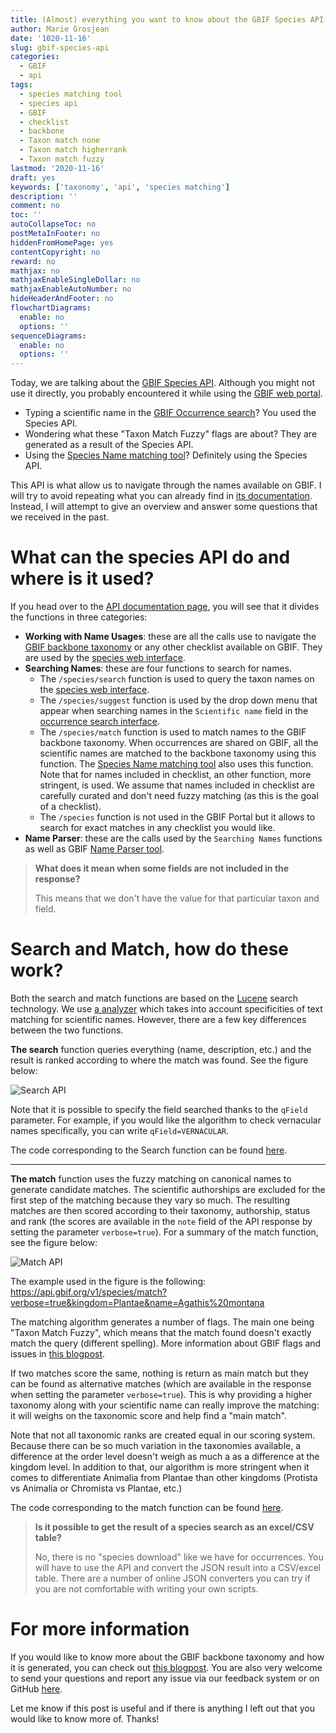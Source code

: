 ```yaml
---
title: (Almost) everything you want to know about the GBIF Species API
author: Marie Grosjean
date: '1020-11-16'
slug: gbif-species-api
categories:
  - GBIF
  - api
tags:
  - species matching tool
  - species api
  - GBIF
  - checklist
  - backbone
  - Taxon match none
  - Taxon match higherrank
  - Taxon match fuzzy
lastmod: '2020-11-16'
draft: yes
keywords: ['taxonomy', 'api', 'species matching']
description: ''
comment: no
toc: ''
autoCollapseToc: no
postMetaInFooter: no
hiddenFromHomePage: yes
contentCopyright: no
reward: no
mathjax: no
mathjaxEnableSingleDollar: no
mathjaxEnableAutoNumber: no
hideHeaderAndFooter: no
flowchartDiagrams:
  enable: no
  options: ''
sequenceDiagrams:
  enable: no
  options: ''
---
```


Today, we are talking about the [GBIF Species API](https://www.gbif.org/developer/species). Although you might not use it directly, you probably encountered it while using the [GBIF web portal](https://www.gbif.org/).

* Typing a scientific name in the [GBIF Occurrence search](https://www.gbif.org/occurrence/search?occurrence_status=present&q=)? You used the Species API.
* Wondering what these "Taxon Match Fuzzy" flags are about? They are generated as a result of the Species API.
* Using the [Species Name matching tool](https://www.gbif.org/tools/species-lookup)? Definitely using the Species API.

This API is what allow us to navigate through the names available on GBIF. I will try to avoid repeating what you can already find in [its documentation](https://www.gbif.org/developer/species). Instead, I will attempt to give an overview and answer some questions that we received in the past.

# What can the species API do and where is it used?

If you head over to the [API documentation page](https://www.gbif.org/developer/species), you will see that it divides the functions in three categories:
* **Working with Name Usages**: these are all the calls use to navigate the [GBIF backbone taxonomy](https://www.gbif.org/dataset/d7dddbf4-2cf0-4f39-9b2a-bb099caae36c) or any other checklist available on GBIF. They are used by the [species web interface](https://www.gbif.org/species/search).
* **Searching Names**: these are four functions to search for names.
  * The `/species/search` function is used to query the taxon names on the [species web interface](https://www.gbif.org/species/search).
  * The `/species/suggest` function is used by the drop down menu that appear when searching names in the `Scientific name` field in the [occurrence search interface](https://www.gbif.org/occurrence/search?occurrence_status=present&q=).
  * The `/species/match` function is used to match names to the GBIF backbone taxonomy. When occurrences are shared on GBIF, all the scientific names are matched to the backbone taxonomy using this function. The [Species Name matching tool](https://www.gbif.org/tools/species-lookup) also uses this function. Note that for names included in checklist, an other function, more stringent, is used. We assume that names included in checklist are carefully curated and don't need fuzzy matching (as this is the goal of a checklist).
  * The `/species` function is not used in the GBIF Portal but it allows to search for exact matches in any checklist you would like.
* **Name Parser**: these are the calls used by the `Searching Names` functions as well as GBIF [Name Parser tool](https://www.gbif.org/tools/name-parser).

> **What does it mean when some fields are not included in the response?**
>
> This means that we don't have the value for that particular taxon and field.

# Search and Match, how do these work?

Both the search and match functions are based on the [Lucene](https://lucene.apache.org) search technology. We use [a analyzer](gbif/checklistbank/utils/SciNameNormalizer.java#L36) which takes into account specificities of text matching for scientific names. However, there are a few key differences between the two functions.

**The search** function queries everything (name, description, etc.) and the result is ranked according to where the match was found. See the figure below:

![Search API](https://github.com/gbif/data-blog/blob/master/content/post/2020-11-16-species-api/search_api.001.png)

Note that it is possible to specify the field searched thanks to the `qField` parameter. For example, if you would like the algorithm to check vernacular names specifically, you can write `qField=VERNACULAR`.

The code corresponding to the Search function can be found [here](https://github.com/gbif/checklistbank/blob/master/checklistbank-solr/src/main/java/org/gbif/checklistbank/index/service/SolrQueryBuilder.java#L52).

---

**The match** function uses the fuzzy matching on canonical names to generate candidate matches. The scientific authorships are excluded for the first step of the matching because they vary so much. The resulting matches are then scored according to their taxonomy, authorship, status and rank (the scores are available in the `note` field of the API response by setting the parameter `verbose=true`). 
For a summary of the match function, see the figure below:


![Match API](https://github.com/gbif/data-blog/blob/master/content/post/2020-11-16-species-api/match_API.001.png)

The example used in the figure is the following: https://api.gbif.org/v1/species/match?verbose=true&kingdom=Plantae&name=Agathis%20montana

The matching algorithm generates a number of flags. The main one being "Taxon Match Fuzzy", which means that the match found doesn't exactly match the query (different spelling). More information about GBIF flags and issues in [this blogpost](https://data-blog.gbif.org/post/issues-and-flags/).

If two matches score the same, nothing is return as main match but they can be found as alternative matches (which are available in the response when setting the parameter `verbose=true`). This is why providing a higher taxonomy along with your scientific name can really improve the matching: it will weighs on the taxonomic score and help find a "main match".

Note that not all taxonomic ranks are created equal in our scoring system. Because there can be so much variation in the taxonomies available, a difference at the order level doesn't weigh as much a as a difference at the kingdom level. In addition to that, our algorithm is more stringent when it comes to differentiate Animalia from Plantae than other kingdoms (Protista vs Animalia or Chromista vs Plantae, etc.)

The code corresponding to the match function can be found [here](https://github.com/gbif/checklistbank/blob/master/checklistbank-nub/src/main/java/org/gbif/nub/lookup/fuzzy/NubMatchingServiceImpl.java).

> **Is it possible to get the result of a species search as an excel/CSV table?**
>
> No, there is no "species download" like we have for occurrences. You will have to use the API and convert the JSON result into a CSV/excel table. There are a number of online JSON converters you can try if you are not comfortable with writing your own scripts.

# For more information

If you would like to know more about the GBIF backbone taxonomy and how it is generated, you can check out [this blogpost](https://data-blog.gbif.org/post/gbif-backbone-taxonomy/).
You are also very welcome to send your questions and report any issue via our feedback system or on GitHub [here](https://github.com/gbif/portal-feedback/issues).

Let me know if this post is useful and if there is anything I left out that you would like to know more of. Thanks!


